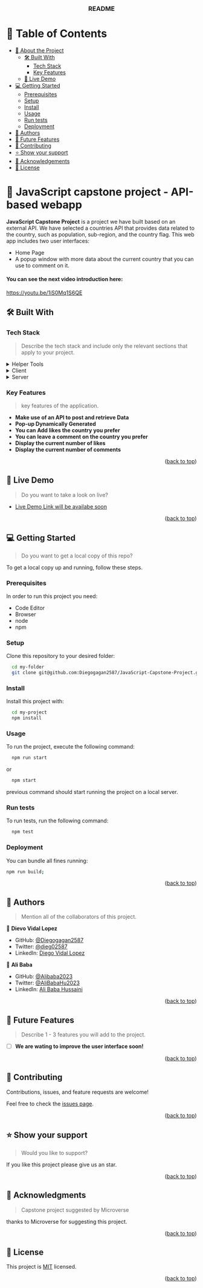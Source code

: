 <a name="readme-top"></a>

<div align="center">
  <br/>

  <h3><b>README</b></h3>

</div>

<!-- TABLE OF CONTENTS -->

# 📗 Table of Contents

- [📖 About the Project](#about-project)
  - [🛠 Built With](#built-with)
    - [Tech Stack](#tech-stack)
    - [Key Features](#key-features)
  - [🚀 Live Demo](#live-demo)
- [💻 Getting Started](#getting-started)
  - [Prerequisites](#prerequisites)
  - [Setup](#setup)
  - [Install](#install)
  - [Usage](#usage)
  - [Run tests](#run-tests)
  - [Deployment](#deployment)
- [👥 Authors](#authors)
- [🔭 Future Features](#future-features)
- [🤝 Contributing](#contributing)
- [⭐️ Show your support](#support)
- [🙏 Acknowledgements](#acknowledgements)
- [📝 License](#license)

<!-- PROJECT DESCRIPTION -->

# 📖 JavaScript capstone project - API-based webapp <a name="about-project"></a>

> 

**JavaScript Capstone Project** is a project we have built based on an external API. We have selected a countries API that provides data related to the country, such as population, sub-region, and the country flag. This web app includes two user interfaces:
- Home Page
- A popup window with more data about the current country that you can use to comment on it.

#### You can see the next video introduction here:
https://youtu.be/1iS0Mq1S6QE

## 🛠 Built With <a name="built-with"></a>

### Tech Stack <a name="tech-stack"></a>

> Describe the tech stack and include only the relevant sections that apply to your project.

<details>
  <summary>Helper Tools</summary>
  <ul>
    <li><a href="https://webpack.js.org//">WebPack</a></li>
    <li><a href="https://jestjs.io/">Jest</a></li>
    <li><a href="https://babeljs.io/">Babel</a></li>
  </ul>
</details>
<details>
  <summary>Client</summary>
  <ul>
    <li><a href="https://developer.mozilla.org/es/docs/Web/HTML">HTML</a></li>
    <li><a href="https://developer.mozilla.org/es/docs/Web/CSS">CSS</a></li>
    <li><a href="https://developer.mozilla.org/es/docs/Web/JavaScript">JavaScript</a></li>
  </ul>
</details>

<details>
  <summary>Server</summary>
  <ul>
    <li><a href="https://pages.github.com/">Github Pages</a></li>
    <li><a href="#">Countries API</a></li>
    <li><a href="https://microverse.notion.site/Involvement-API-869e60b5ad104603aa6db59e08150270">Microverse Involvement API</a></li>
  </ul>
</details>

<!-- Features -->

### Key Features <a name="key-features"></a>

> key features of the application.

- **Make use of an API to post and retrieve Data**
- **Pop-up Dynamically Generated**
- **You can Add likes the country you prefer**
- **You can leave a comment on the country you prefer**
- **Display the current number of likes**
- **Display the current number of comments**

<p align="right">(<a href="#readme-top">back to top</a>)</p>

<!-- LIVE DEMO -->

## 🚀 Live Demo <a name="live-demo"></a>

> Do you want to take a look on live?

- [Live Demo Link will be availabe soon](#)

<p align="right">(<a href="#readme-top">back to top</a>)</p>

<!-- GETTING STARTED -->

## 💻 Getting Started <a name="getting-started"></a>

> Do you want to get a local copy of this repo?

To get a local copy up and running, follow these steps.

### Prerequisites

In order to run this project you need:
- Code Editor
- Browser
- node
- npm

### Setup

Clone this repository to your desired folder:

```sh
  cd my-folder
  git clone git@github.com:Diegogagan2587/JavaScript-Capstone-Project.git
```

### Install

Install this project with:

```sh
  cd my-project
  npm install
```
### Usage

To run the project, execute the following command:

```sh
  npm run start
```
or

```sh
  npm start
```
previous command should start running the project on a local server.

### Run tests

To run tests, run the following command:

```sh
  npm test
```

### Deployment

You can bundle all fines running:

```sh
npm run build;
```

<p align="right">(<a href="#readme-top">back to top</a>)</p>

<!-- AUTHORS -->

## 👥 Authors <a name="authors"></a>

> Mention all of the collaborators of this project.

👤 **Dievo Vidal Lopez**

- GitHub: [@Diegogagan2587](https://github.com/Diegogagan2587)
- Twitter: [@dieg02587](https://twitter.com/dieg02587)
- LinkedIn: [Diego Vidal Lopez](https://www.linkedin.com/in/diego-vidal2587/?locale=en_US)

👤 **Ali Baba**

- GitHub: [@Alibaba2023](https://github.com/Alibaba2023)
- Twitter: [@AliBabaHu2023]( https://twitter.com/AliBabaHu2023)
- LinkedIn: [Ali Baba Hussaini](https://www.linkedin.com/in/ali-baba-hussaini-630607267/)

<p align="right">(<a href="#readme-top">back to top</a>)</p>

<!-- FUTURE FEATURES -->

## 🔭 Future Features <a name="future-features"></a>

> Describe 1 - 3 features you will add to the project.

- [ ] **We are wating to improve the user interface soon!**


<p align="right">(<a href="#readme-top">back to top</a>)</p>

<!-- CONTRIBUTING -->

## 🤝 Contributing <a name="contributing"></a>

Contributions, issues, and feature requests are welcome!

Feel free to check the [issues page](https://github.com/Diegogagan2587/JavaScript-Capstone-Project/issues).

<p align="right">(<a href="#readme-top">back to top</a>)</p>

<!-- SUPPORT -->

## ⭐️ Show your support <a name="support"></a>

> Would you like to support?

If you like this project please give us an star.

<p align="right">(<a href="#readme-top">back to top</a>)</p>

<!-- ACKNOWLEDGEMENTS -->

## 🙏 Acknowledgments <a name="acknowledgements"></a>

> Capstone project suggested by Microverse

thanks to Microverse for suggesting this project.

<p align="right">(<a href="#readme-top">back to top</a>)</p>

<!-- LICENSE -->

## 📝 License <a name="license"></a>

This project is [MIT](./LICENSE) licensed.

<p align="right">(<a href="#readme-top">back to top</a>)</p>
